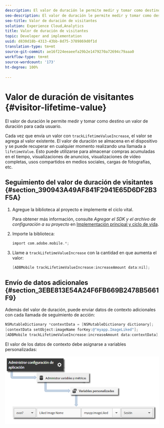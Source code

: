 ```yaml
---
description: El valor de duración le permite medir y tomar como destino un valor de duración para cada usuario.
seo-description: El valor de duración le permite medir y tomar como destino un valor de duración para cada usuario.
seo-title: Valor de duración de visitantes
solution: Experience Cloud,Analytics
title: Valor de duración de visitantes
topic: Developer and implementation
uuid: d830d18b-4313-43bb-8d75-3789869d0f1d
translation-type: tm+mt
source-git-commit: ae16f224eeaeefa29b2e1479270a72694c79aaa0
workflow-type: tm+mt
source-wordcount: '173'
ht-degree: 100%

---
```



# Valor de duración de visitantes {#visitor-lifetime-value}

El valor de duración le permite medir y tomar como destino un valor de duración para cada usuario.

Cada vez que envía un valor con `trackLifetimeValueIncrease`, el valor se agrega al valor existente. El valor de duración se almacena en el dispositivo y se puede recuperar en cualquier momento realizando una llamada a `lifetimeValue`. Esto puede utilizarse para almacenar compras acumuladas en el tiempo, visualizaciones de anuncios, visualizaciones de vídeo completas, usos compartidos en medios sociales, cargas de fotografías, etc.

## Seguimiento del valor de duración de visitantes {#section_390943A49AF841F2941E65D6DF2B3F5A}

1. Agregue la biblioteca al proyecto e implemente el ciclo vital.

   Para obtener más información, consulte *Agregar el SDK y el archivo de configuración a su proyecto* en [Implementación principal y ciclo de vida](/help/ios/getting-started/dev-qs.md).
1. Importe la biblioteca:

   ```objective-c
   import com.adobe.mobile.*;
   ```

1. Llame a `trackLifetimeValueIncrease` con la cantidad en que aumenta el valor:

   ```objective-c
   [ADBMobile trackLifetimeValueIncrease:increaseAmount data:nil];
   ```

## Envío de datos adicionales {#section_3EBE813E54A24F6FB669B2478B5661F9}

Además del valor de duración, puede enviar datos de contexto adicionales con cada llamada de seguimiento de acción:

```objective-c
NSMutableDictionary *contextData = [NSMutableDictionary dictionary]; 
[contextData setObject:imageName forKey:@"myapp.ImageLiked"]; 
[ADBMobile trackLifetimeValueIncrease:increaseAmount data:contextData];
```

El valor de los datos de contexto debe asignarse a variables personalizadas:

![](assets/map-variable-context-ltv.png)

